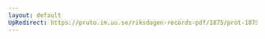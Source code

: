 ```yaml
---
layout: default
UpRedirect: https://pruto.im.uu.se/riksdagen-records-pdf/1875/prot-1875--ak--032/prot-1875--ak--032_013.pdf
---
```

